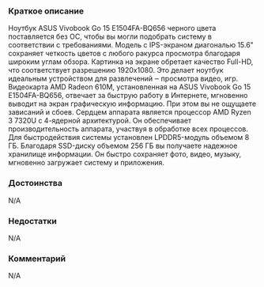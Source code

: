### **Краткое описание**
Ноутбук ASUS Vivobook Go 15 E1504FA-BQ656 черного цвета поставляется без ОС, чтобы вы могли подобрать систему в соответствии с требованиями. Модель с IPS-экраном диагональю 15.6" сохраняет четкость цветов с любого ракурса просмотра благодаря широким углам обзора. Картинка на экране обретает качество Full-HD, что соответствует разрешению 1920x1080. Это делает ноутбук идеальным устройством для развлечений ‒ просмотра видео, игр.  Видеокарта AMD Radeon 610M, установленная на ASUS Vivobook Go 15 E1504FA-BQ656, отвечает за быструю работу в Интернете, мгновенно выводит на экран графическую информацию. При этом вы не ощущаете зависаний и сбоев. Сердцем аппарата является процессор AMD Ryzen 3 7320U с 4-ядерной архитектурой. Он обеспечивает производительность аппарата, участвуя в обработке всех процессов. Для быстродействия системы установлен LPDDR5-модуль объемом 8 ГБ. Благодаря SSD-диску объемом 256 ГБ вы получаете надежное хранилище информации. Он быстро сохраняет фото, видео, музыку, мгновенно загружает систему и приложения.

### **Достоинства**
N/A

### **Недостатки**
N/A

### **Комментарий**
N/A
